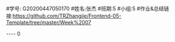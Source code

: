 #学号: G20200447050170
#姓名:张杰
#班期:5
#小组:5
#作业&总结链接:https://github.com/TRZhangjie/Frontend-05-Template/tree/master/Week%2007


---- 0